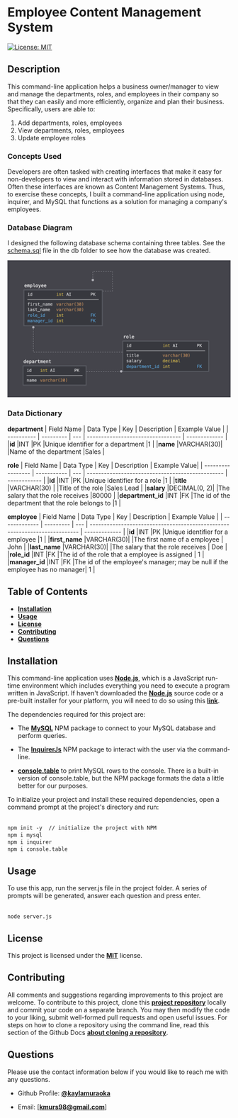 # Employee Content Management System

[![License: MIT](https://img.shields.io/badge/License-MIT-yellow.svg)](https://opensource.org/licenses/MIT)

## Description

This command-line application helps a business owner/manager to view and manage the departments, roles, and employees in their company so that they can easily and more efficiently, organize and plan their business. Specifically, users are able to:

1. Add departments, roles, employees
2. View departments, roles, employees
3. Update employee roles

### Concepts Used

Developers are often tasked with creating interfaces that make it easy for non-developers to view and interact with information stored in databases. Often these interfaces are known as Content Management Systems. Thus, to exercise these concepts, I built a command-line application using node, inquirer, and MySQL that functions as a solution for managing a company's employees.

### Database Diagram

I designed the following database schema containing three tables. See the [schema.sql](db/schema.sql) file in the db folder to see how the database was created.

![MySQL database schema diagram](Assets/schema.png)

### Data Dictionary

**department**
| Field Name | Data Type | Key | Description                       | Example Value |
| ---------- | --------- | --- | --------------------------------- | ------------- |
|**id**      |INT        |PK   |Unique identifier for a department |1              |
|**name**    |VARCHAR(30)|     |Name of the department             |Sales         |

**role**
| Field Name        | Data Type   | Key | Description                                      | Example Value|
| ----------------- | ----------- | --- | ------------------------------------------------ | ------------ |
|**id**             |INT          |PK   |Unique identifier for a role                      |1             |
|**title**          |VARCHAR(30)  |     |Title of the role                                 |Sales Lead    |
|**salary**         |DECIMAL(0, 2)|     |The salary that the role receives                 |80000         |
|**department_id**  |INT          |FK   |The id of the department that the role belongs to |1             |

**employee**
| Field Name    | Data Type | Key | Description                                                                | Example Value |
| ------------- | --------- | --- | -------------------------------------------------------------------------- | ------------- |
|**id**         |INT        |PK   |Unique identifier for a employee                                            |1              |
|**first_name** |VARCHAR(30)|     |The first name of a employee                                                | John          |
|**last_name**  |VARCHAR(30)|     |The salary that the role receives                                           | Doe           |
|**role_id**    |INT        |FK   |The id of the role that a employee is assigned                              | 1             |
|**manager_id** |INT        |FK   |The id of the employee's manager; may be null if the employee has no manager| 1             |

## Table of Contents

* [**Installation**](#installation)
* [**Usage**](#usage)
* [**License**](#license)
* [**Contributing**](#contributing)
* [**Questions**](#questions)

## Installation

This command-line application uses [**Node.js**](https://nodejs.org/en/download/), which is a JavaScript run-time environment which includes everything you need to execute a program written in JavaScript. If haven't downloaded the [**Node.js**](https://nodejs.org/en/download/) source code or a pre-built installer for your platform, you will need to do so using this [**link**](https://nodejs.org/en/download/).

The dependencies required for this project are:

* The [**MySQL**](https://www.npmjs.com/package/mysql) NPM package to connect to your MySQL database and perform queries.

* The [**InquirerJs**](https://www.npmjs.com/package/inquirer) NPM package to interact with the user via the command-line.

* [**console.table**](https://www.npmjs.com/package/console.table) to print MySQL rows to the console. There is a built-in version of console.table, but the NPM package formats the data a little better for our purposes.

To initialize your project and install these required dependencies, open a command prompt at the project's directory and run:

``` 

npm init -y  // initialize the project with NPM
npm i mysql
npm i inquirer
npm i console.table
```

## Usage

To use this app, run the server.js file in the project folder. A series of prompts will be generated, answer each question and press enter.

``` 

node server.js
```

## License

This project is licensed under the [**MIT**](https://opensource.org/licenses/MIT) license.

## Contributing

All comments and suggestions regarding improvements to this project are welcome. To contribute to this project, clone this [**project repository**](https://github.com/kaylamuraoka/Employee_Content_Management_System) locally and commit your code on a separate branch. You may then modify the code to your liking, submit well-formed pull requests and open useful issues. For steps on how to clone a repository using the command line, read this section of the Github Docs [**about cloning a repository**](https://docs.github.com/en/free-pro-team@latest/github/creating-cloning-and-archiving-repositories/cloning-a-repository#about-cloning-a-repository).

## Questions

Please use the contact information below if you would like to reach me with any questions.

* Github Profile: [**@kaylamuraoka**](https://github.com/kaylamuraoka)

* Email: [**kmurs98@gmail.com**]
